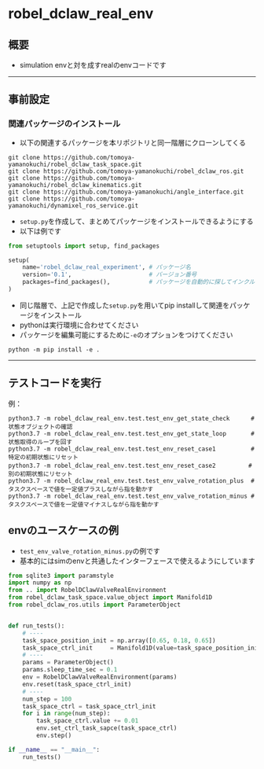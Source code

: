 # robel_dclaw_real_env


## 概要
- simulation envと対を成すrealのenvコードです

---
## 事前設定

### 関連パッケージのインストール

- 以下の関連するパッケージを本リポジトリと同一階層にクローンしてくる

```
git clone https://github.com/tomoya-yamanokuchi/robel_dclaw_task_space.git
git clone https://github.com/tomoya-yamanokuchi/robel_dclaw_ros.git
git clone https://github.com/tomoya-yamanokuchi/robel_dclaw_kinematics.git
git clone https://github.com/tomoya-yamanokuchi/angle_interface.git
git clone https://github.com/tomoya-yamanokuchi/dynamixel_ros_service.git
```

- `setup.py`を作成して、まとめてパッケージをインストールできるようにする
- 以下は例です

```python
from setuptools import setup, find_packages

setup(
    name='robel_dclaw_real_experiment', # パッケージ名
    version='0.1',                      # バージョン番号
    packages=find_packages(),           # パッケージを自動的に探してインクルード
)
```

- 同じ階層で、上記で作成した`setup.py`を用いてpip installして関連をパッケージをインストール
- pythonは実行環境に合わせてください
- パッケージを編集可能にするために`-e`のオプションをつけてください
```
python -m pip install -e .
```

---
## テストコードを実行

例：
```
python3.7 -m robel_dclaw_real_env.test.test_env_get_state_check      # 状態オブジェクトの確認
python3.7 -m robel_dclaw_real_env.test.test_env_get_state_loop       # 状態取得のループを回す
python3.7 -m robel_dclaw_real_env.test.test_env_reset_case1          # 特定の初期状態にリセット
python3.7 -m robel_dclaw_real_env.test.test_env_reset_case2　　      # 別の初期状態にリセット
python3.7 -m robel_dclaw_real_env.test.test_env_valve_rotation_plus  # タスクスペースで値を一定値プラスしながら指を動かす
python3.7 -m robel_dclaw_real_env.test.test_env_valve_rotation_minus # タスクスペースで値を一定値マイナスしながら指を動かす
```

## envのユースケースの例

- `test_env_valve_rotation_minus.py`の例です
- 基本的にはsimのenvと共通したインターフェースで使えるようにしています

```python
from sqlite3 import paramstyle
import numpy as np
from .. import RobelDClawValveRealEnvironment
from robel_dclaw_task_space.value_object import Manifold1D
from robel_dclaw_ros.utils import ParameterObject


def run_tests():
    # ----
    task_space_position_init = np.array([0.65, 0.18, 0.65])
    task_space_ctrl_init     = Manifold1D(value=task_space_position_init.reshape(1,1,3))
    # ----
    params = ParameterObject()
    params.sleep_time_sec = 0.1
    env = RobelDClawValveRealEnvironment(params)
    env.reset(task_space_ctrl_init)
    # ----
    num_step = 100
    task_space_ctrl = task_space_ctrl_init
    for i in range(num_step):
        task_space_ctrl.value += 0.01
        env.set_ctrl_task_sapce(task_space_ctrl)
        env.step()

if __name__ == "__main__":
    run_tests()
```
